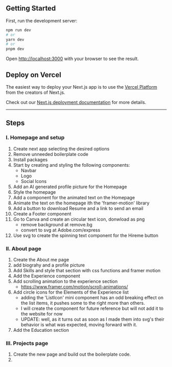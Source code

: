 

## Getting Started

First, run the development server:

```bash
npm run dev
# or
yarn dev
# or
pnpm dev
```

Open [http://localhost:3000](http://localhost:3000) with your browser to see the result.

## Deploy on Vercel

The easiest way to deploy your Next.js app is to use the [Vercel Platform](https://vercel.com/new?utm_medium=default-template&filter=next.js&utm_source=create-next-app&utm_campaign=create-next-app-readme) from the creators of Next.js.

Check out our [Next.js deployment documentation](https://nextjs.org/docs/deployment) for more details.


****************************************************************

## Steps

### I. Homepage and setup

1. Create next app selecting the desired options
2. Remove unneeded boilerplate code
3. Install packages
4. Start by creating and styling the following components:
    - Navbar
    - Logo
    - Social Icons
5. Add an AI generated profile picture for the Homepage
6. Style the homepage
7. Add a component for the animated text on the Homepage
8. Animate the text on the homepage ith the 'framer-motion' library
9. Add a button to download Resume and a link to send an email
10. Create a Footer component
11. Go to Canva and create an circular text icon, donwload as png
    - remove background at remove.bg
    - convert to svg at Adobe.com/express
12. Use svg to create the spinning text component for the Hireme button

### II. About page

1. Create the About me page
2. add biograhy and a profile picture
3. Add Skills and style that section with css functions and framer motion
4. Add the Experience component
5. Add scrolling animation to the experience section
    - https://www.framer.com/motion/scroll-animations/
6. Add circle icons for the Elements of the Experience list
    - adding the 'ListIcon' mini component has an odd breaking effect on the list items, it pushes some to the right more than others.
    - I will create the component for future reference but will not add it to the website for now
    - UPDATE: well, as it turns out as soon as I made them into svg's their behavior is what was expected, moving forward with it.
7. Add the Education section

### III. Projects page

1. Create the new page and build out the boilerplate code.
2. 


